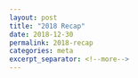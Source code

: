 ```yaml
---
layout: post
title: "2018 Recap"
date: 2018-12-30
permalink: 2018-recap
categories: meta
excerpt_separator: <!--more-->
---
```


<!--more-->
